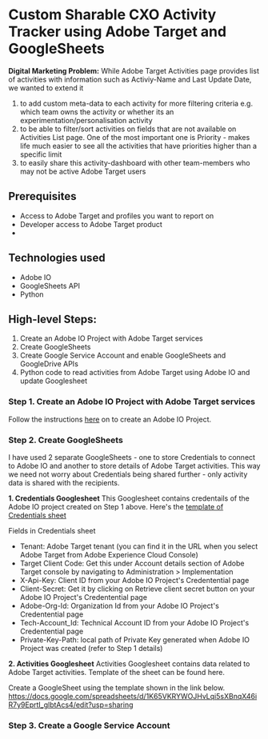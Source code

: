 
# Custom Sharable CXO Activity Tracker using Adobe Target and GoogleSheets

**Digital Marketing Problem:** While Adobe Target Activities page provides list of activities with information such as Activiy-Name and Last Update Date, we wanted to extend it
1. to add custom meta-data to each activity for more filtering criteria e.g. which team owns the activity or whether its an experimentation/personalisation activity
2. to be able to filter/sort activities on fields that are not available on Activities List page. One of the most important one is Priority - makes life much easier to see all the activities that have priorities higher than a specific limit 
3. to easily share this activity-dashboard with other team-members who may not be active Adobe Target users
 
## Prerequisites
- Access to Adobe Target and profiles you want to report on
- Developer access to Adobe Target product
- 

## Technologies used
- Adobe IO
- GoogleSheets API
- Python


## High-level Steps:
1. Create an Adobe IO Project with Adobe Target services
2. Create GoogleSheets
3. Create Google Service Account and enable GoogleSheets and GoogleDrive APIs
4. Python code to read activities from Adobe Target using Adobe IO and update Googlesheet


### <a name="step1"></a> Step 1. Create an Adobe IO Project with Adobe Target services
Follow the instructions [here](https://github.com/pierian-co/custom-cxo-activity-dashboard-adobe-target-googlesheets/blob/main/create_adobeioproject_target.md) on to create an Adobe IO Project.

### Step 2. Create GoogleSheets
I have used 2 separate GoogleSheets - one to store Credentials to connect to Adobe IO and another to store details of Adobe Target activities. This way we need not worry about Credentials being shared further - only activity data is shared with the recipients. 

**1. Credentials Googlesheet** 
This Googlesheet contains credentails of the Adobe IO project created on Step 1 above. Here's the [template of Credentials sheet](https://docs.google.com/spreadsheets/d/1nkF3EE3WL0UGhtFFFxjhG1OkDKyGSIBuW6Fd3kcmJa4/edit?usp=sharing)

Fields in Credentials sheet
- Tenant: Adobe Target tenant (you can find it in the URL when you select Adobe Target from Adobe Experience Cloud Console)
- Target Client Code: Get this under Account details section of Adobe Target console by navigating to Administration > Implementation 
- X-Api-Key: Client ID from your Adobe IO Project's Credentential page
- Client-Secret: Get it by clicking on Retrieve client secret button on your Adobe IO Project's Credentential page
- Adobe-Org-Id: Organization Id from your Adobe IO Project's Credentential page
- Tech-Account_Id: Technical Account ID from your Adobe IO Project's Credentential page
- Private-Key-Path: local path of Private Key generated when Adobe IO Project was created (refer to Step 1 details)

**2. Activities Googlesheet**
Activities Googlesheet contains data related to Adobe Target activities. Template of the sheet can be found here. 

Create a GoogleSheet using the template shown in the link below. 
https://docs.google.com/spreadsheets/d/1K65VKRYWOJHvLqi5sXBnqX46iR7y9EprtI_glbtAcs4/edit?usp=sharing



### Step 3. Create a Google Service Account
